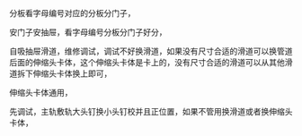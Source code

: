 分板看字母编号对应的分板分门子，


安门子安抽屉，看字母编号分板分门子好分，




自吸抽屉滑道，维修调试，调试不好换滑道，如果没有尺寸合适的滑道可以换管道后面的伸缩头卡体，这个伸缩头卡体是卡上的，没有尺寸合适的滑道可以从其他滑道拆下伸缩头卡体换上即可，


伸缩头卡体通用，

先调试，主轨敷轨大头钉换小头钉校并且正位置，如果不管用换滑道或者换伸缩头卡体，



